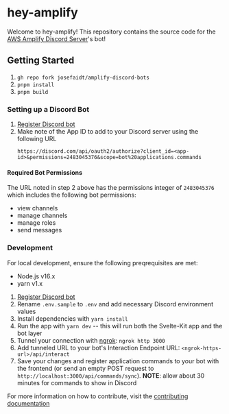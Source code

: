 # hey-amplify

Welcome to hey-amplify! This repository contains the source code for the [AWS Amplify Discord Server](https://discord.gg/8RFCGKMfVM)'s bot!

## Getting Started

1. `gh repo fork josefaidt/amplify-discord-bots`
2. `pnpm install`
3. `pnpm build`

### Setting up a Discord Bot

<!-- TODO: screenshots -->

1. [Register Discord bot](https://discord.com/developers/applications)
2. Make note of the App ID to add to your Discord server using the following URL
   ```text
   https://discord.com/api/oauth2/authorize?client_id=<app-id>&permissions=2483045376&scope=bot%20applications.commands
   ```

#### Required Bot Permissions

The URL noted in step 2 above has the permissions integer of `2483045376` which includes the following bot permissions:

- view channels
- manage channels
- manage roles
- send messages

### Development

For local development, ensure the following preqrequisites are met:

- Node.js v16.x
- yarn v1.x

1. [Register Discord bot](https://discord.com/developers/applications)
2. Rename `.env.sample` to `.env` and add necessary Discord environment values
3. Install dependencies with `yarn install`
4. Run the app with `yarn dev` -- this will run both the Svelte-Kit app and the bot layer
5. Tunnel your connection with [ngrok](https://www.npmjs.com/package/ngrok): `ngrok http 3000`
6. Add tunneled URL to your bot's Interaction Endpoint URL: `<ngrok-https-url>/api/interact`
7. Save your changes and register application commands to your bot with the frontend (or send an empty POST request to `http://localhost:3000/api/commands/sync`). **NOTE**: allow about 30 minutes for commands to show in Discord

For more information on how to contribute, visit the [contributing documentation](./CONTRIBUTING.md)
